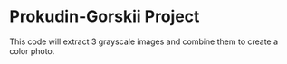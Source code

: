 # Prokudin-Gorskii Project
This code will extract 3 grayscale images and combine them to create a color photo.
